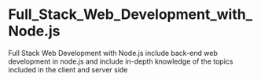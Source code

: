 # Full_Stack_Web_Development_with_Node.js
Full Stack Web Development with Node.js include back-end web development in node.js and include in-depth knowledge of the topics included in the client and server side
